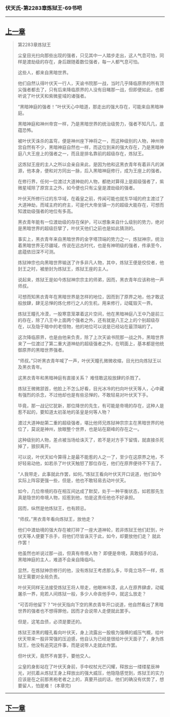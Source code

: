 ### 伏天氏-第2283章炼狱王-69书吧

--------
[上一章](./6da61e53c4d8576663add8d60d88f4a7.md)
--------


>
>
>
>第2283章炼狱王
>
>尘皇目光扫向那些出现的强者，只见其中一人踏步走出，这人气息可怕，同样是渡劫级的存在，身后跟随着数位强者，每一人都气息可怕。
>
>这些人，都来自黑暗世界。
>
>他们自然认得叶伏天一行人，天谕书院那一战，当时几乎降临原界的所有顶尖强者都去了，只有后来降临原界的人没有目睹那一战，但即便如此，也都听说了叶伏天和紫微星域的诸强者。
>
>“黑暗神庭的强者！”叶伏天心中暗道，那走出的强大存在，可能来自黑暗神庭。
>
>黑暗神庭和神州帝宫一样，乃是黑暗世界的统治级势力，强者不知凡几，底蕴恐怖。
>
>被叶伏天诛杀的盖穹，便是神州座下神将之一，而这种级别的人物，神州帝宫自然有不少，黑暗神庭自然也一样，而这位到来的强大存在，乃是黑暗神庭八大王座上的强者之一，而且是排名靠前的超级存在，炼狱王。
>
>这炼狱王座的主人之所以会亲自来此，是因为他和这黑衣青年有着非凡的渊源，他本身，便和对方同出一脉，后入黑暗神庭修行，成为王座上的强者。
>
>在修行界，任何一位渡过大道神劫的人物，都绝对算得上是超级强者了，紫微星域除了原宫主之外，如今便也只有尘皇是渡劫级的强者。
>
>叶伏天所修行过的东华域，在羲皇之前，传闻可能也就东华域的府主渡过了大道神劫，而域主府的府主，可是代大帝坐镇一方的超级大能存在，可想而知渡劫级强者的地位有多高。
>
>黑衣青年能有一位渡劫级的存在保护，可以想象来自什么级别的势力，绝对是黑暗世界的超级巨擘了，叶伏天他们之前也是如此猜测的。
>
>事实上，黑衣青年来自黑暗世界的金字塔顶端的势力之一，炼狱神宗，统治着黑暗世界无尽疆域，传说在远古时代，也是有神明级的强者，传承至今，底蕴依旧深不可测。
>
>炼狱神宗也向黑暗世界输送了许多非凡人物，其中，炼狱王便是佼佼者，他封王之时，被册封为炼狱王，炼狱王座的主人。
>
>说起来，炼狱王是如今炼狱神宗宗主的师弟，因而，黑衣青年应该称他一声师叔。
>
>可想而知黑衣青年在黑暗世界是怎样的地位，因而到了原界之地，他才敢这般放肆，肆无忌惮的炼化修行之人的生机，用来修行，动辄毁灭一界。
>
>炼狱王瞳孔冷漠，一股寒意笼罩着这片空间，他在黑暗神庭八王中乃是前三的存在，除了八王中上面两个强者之外，还有就是八王之上的个别超级存在，以及隐于暗中的老怪物，他的地位可以说是已经站在最顶端的了。
>
>这次降临原界，也是由他来负责，除了上次天谕书院那一战之外，黑暗世界来了一位渡过了第二重大道神劫的超级强者之外，在明面上，基本都是他统御原界的黑暗世界强者。
>
>“师叔。”只听黑衣青年喊了一声，叶伏天瞳孔微微收缩，目光扫向炼狱王以及黑衣青年。
>
>这黑衣青年和黑暗神庭有直接关系？
>难怪敢这般放肆的杀戮了。
>
>炼狱王微微颔首，他脸上不怎么好看，目光冰冷的扫向叶伏天等人，心中藏有强烈的杀念，不过他却也是有些忌惮的，不敢轻易对叶伏天下手。
>
>毕竟，那一战记忆犹新，那位降世的先生，有可能是帝境的存在，这种人是惹不起的，要知道太初圣地的圣皇是何等人物？
>
>渡过大道神劫第二重的超级强者，堪比他师兄炼狱神宗宗主在黑暗世界的地位了，莫说是神州，放眼整个世界，也是站在巅峰的存在之一。
>
>这种级别的人物，差点被当场给诛灭了，若不是对方手下留情，就直接杀死掉了，狼狈离开。
>
>可以说，叶伏天如今算得上是最不能惹的人之一了，至少在这原界之地，不好轻易动他，如若杀了叶伏天触怒了那位存在，他们在原界便待不下去了。
>
>“人我带走，此事就此作罢，如何。”炼狱王看向叶伏天开口说道，他们如今实际上阵容更强一些，但是，他也不敢轻易去动叶伏天。
>
>如今，几位帝境的存在相互间达成了默契，处于一种平衡状态，如若那先生真是隐世的帝境人物，招惹到他，怕是这责任他也不好承担。
>
>因而，纵然是他炼狱王，也有顾忌。
>
>“师叔。”黑衣青年看向炼狱王，放他走？
>
>他们中渡劫境的强大存在被打碎了一座大道神轮，若非炼狱王他们赶到，叶伏天等人便要下杀手，将他们尽皆诛灭于此，如今，却要放他们走？
>就此作罢！
>
>他虽然也听说过那一战，但真有帝境人物？
>即便是帝境，真敢插手的话，黑暗神庭的主人，难道不会亲自降临吗。
>
>显然，在炼狱神宗修行的他，没有炼狱王考虑那么多，毕竟立场不一样，炼狱王需要对全局负责。
>
>叶伏天同样无法接受炼狱王将人带走，他眼神冷漠，此人在原界肆虐，动辄屠杀一界，宛若人间炼狱一般，多少人命丧他手中，就这么放走？
>
>“可否将他留下？”叶伏天指向下空的黑衣青年开口说道，他自然看出了黑暗世界的强者也不想得罪他，因而才会说带人走便就此罢手。
>
>但是，这笔血债，必须是要还的。
>
>炼狱王漆黑的瞳孔看向叶伏天，身上流露出一股极为强横的威压气概，给叶伏天带来一股非常强的压迫感，他自认为已经是很给叶伏天面子了，身为炼狱王，他没有追究这件事，而是说带人走就此作罢。
>
>但叶伏天，竟然不肯罢手，要他交人。
>
>尘皇的身影站在了叶伏天身前，手中权杖光芒闪耀，释放出一缕缕星辰神光，对抗着从炼狱王身上释放出的强大威压，他隐隐感觉到，炼狱王的实力应该是在之前那黑袍老者之上的，真要开战的话，他们的确没有优势了，想要留人，怕是难！
>(本章完)
>
>

--------
[下一章](./e77d25620bfeb1b2b52a1f48da73e7ff.md)
--------
